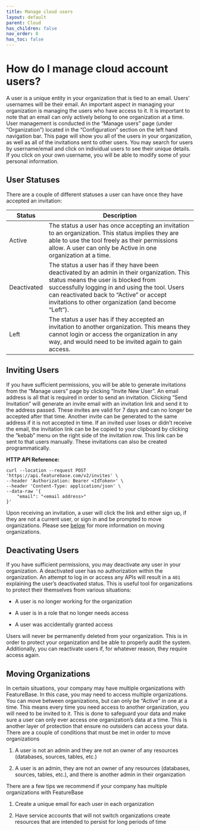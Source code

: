 ```yaml
---
title: Manage cloud users
layout: default
parent: Cloud
has_children: false
nav_order: 8
has_toc: false
---
```


# How do I manage cloud account users?



A user is a unique entity in your organization that is tied to an email. Users' usernames will be their email. An important aspect in managing your organization is managing the users who have access to it. It is important to note that an email can only actively belong to one organization at a time. User management is conducted in the “Manage users” page (under “Organization”) located in the “Configuration” section on the left hand navigation bar. This page will show you all of the users in your organization, as well as all of the invitations sent to other users. You may search for users by username/email and click on individual users to see their unique details. If you click on your own username, you will be able to modify some of your personal information.

## User Statuses
There are a couple of different statuses a user can have once they have accepted an invitation:

|Status | Description  |
| --- | ----------- |
|Active           |  The status a user has once accepting an invitation to an organization. This status implies they are able to use the tool freely as their permissions allow. A user can only be Active in one organization at a time. |
|Deactivated           |  The status a user has if they have been deactivated by an admin in their organization. This status means the user is blocked from successfully logging in and using the tool. Users can reactivated back to “Active” or accept invitations to other organization (and become “Left”). |
|Left           |  The status a user has if they accepted an invitation to another organization. This means they cannot login or access the organization in any way, and would need to be invited again to gain access. |

## Inviting Users
If you have sufficient permissions, you will  be able to generate invitations from the “Manage users” page by clicking “Invite New User”. An email address is all that is required in order to send an invitation. Clicking “Send Invitation” will generate an invite email with an invitation link and send it to the address passed. These invites are valid for 7 days and can no longer be accepted after that time. Another invite can be generated to the same address if it is not accepted in time. If an invited user loses or didn’t receive the email, the invitation link can be be copied to your clipboard by clicking the “kebab” menu on the right side of the invitation row. This link can be sent to that users manually. These invitations can also be created programmatically.

**HTTP API Reference:**
```shell
curl --location --request POST 'https://api.featurebase.com/v2/invites' \
--header 'Authorization: Bearer <IdToken>' \
--header 'Content-Type: application/json' \
--data-raw '{
    "email": "<email address>"
}'
```

Upon receiving an invitation, a user will click the link and either sign up, if they are not a current user, or sign in and be prompted to move organizations. Please see [below](/cloud/cloud-configuration/users#moving-organizations) for more information on moving organizations.

## Deactivating Users

If you have sufficient permissions, you may deactivate any user in your organization. A deactivated user has no authorization within the organization. An attempt to log in or access any APIs will result in a `401` explaining the user’s deactivated status. This is useful tool for organizations to protect their themselves from various situations:

- A user is no longer working for the organization

- A user is in a role that no longer needs access

- A user was accidentally granted access

Users will never be permanently deleted from your organization. This is in order to protect your organization and be able to properly audit the system. Additionally, you can reactivate users if, for whatever reason, they require access again.

## Moving Organizations

In certain situations, your company may have multiple organizations with FeatureBase. In this case, you may need to access multiple organizations. You can move between organizations, but can only be “Active” in one at a time. This means every time you need access to another organization, you will need to be invited to it. This is done to safeguard your data and make sure a user can only ever access one organization’s data at a time. This is another layer of protection that ensure no outsiders can access your data. There are a couple of conditions that must be met in order to move organizations

1. A user is not an admin and they are not an owner of any resources (databases, sources, tables, etc.)

2. A user is an admin, they are not an owner of any resources (databases, sources, tables, etc.), and there is another admin in their organization

There are a few tips we recommend if your company has multiple organizations with FeatureBase

1. Create a unique email for each user in each organization

2. Have service accounts that will not switch organizations create resources that are intended to persist for long periods of time
